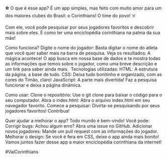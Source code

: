 ⚽ O que é esse app?
É um app simples, mas feito com muito amor para um dos maiores clubes do Brasil: o Corinthians!  O time do povo! ‍☠️

Com ele, você pode pesquisar por seus jogadores favoritos e descobrir mais sobre eles. É como ter uma enciclopédia corinthiana na palma da sua mão!

Como funciona?
Digite o nome do jogador: Basta digitar o nome do atleta que você quer saber mais na barra de pesquisa.
Veja os resultados: A mágica acontece! O app busca em nossa base de dados e te mostra todas as informações que temos sobre o jogador, como uma breve descrição e um link para saber ainda mais.
️
Tecnologias utilizadas:
HTML: A estrutura da página, a base de tudo.
CSS: Deixa tudo bonitinho e organizado, com as cores do Timão, claro!
JavaScript: A parte mais divertida! Faz a pesquisa funcionar e deixa a página dinâmica.

Como usar:
Clone o repositório: Use o git clone para baixar o código para o seu computador.
Abra o index.html: Abra o arquivo index.html em seu navegador favorito.
Comece a pesquisar: Divirta-se pesquisando por seus jogadores favoritos!
Contribua!

Quer ajudar a melhorar o app? Todo mundo é bem-vindo! Você pode:
Corrigir bugs: Achou algum erro? Abra uma issue no GitHub.
Adicionar novos jogadores: Mande um pull request com as informações do jogador.
Melhorar o design: Se você é fera em CSS, deixe o app ainda mais bonito!
Vamos juntos fazer desse app a maior enciclopédia corinthiana da internet!

#VaiCorinthians
